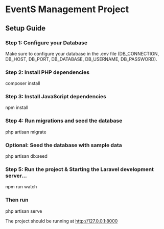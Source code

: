 # EventS Management Project

## Setup Guide



### Step 1: Configure your Database


Make sure to configure your database in the .env file (DB_CONNECTION, DB_HOST, DB_PORT, DB_DATABASE, DB_USERNAME, DB_PASSWORD).


### Step 2: Install PHP dependencies


composer install


### Step 3: Install JavaScript dependencies


npm install


### Step 4: Run migrations and seed the database



php artisan migrate


### Optional: Seed the database with sample data


php artisan db:seed


### Step 5: Run the project & Starting the Laravel development server...


npm run watch

### Then run


php artisan serve


The project should be running at http://127.0.0.1:8000